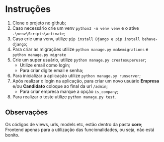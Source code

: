 <h1> Instruções </h1>

1. Clone o projeto no github;
2. Caso necessário crie um venv ```python3 -m venv venv``` e o ative ```.\venv\Scripts\activate```;
3. Caso crie uma venv, utilize ```pip install Django e pip install behave-django```;
4. Para criar as migrações utilize ```python manage.py makemigrations``` e ```python manage.py migrate```
5. Crie um super usuário, utilize ```python manage.py createsuperuser```;
   * Utilize email como login;
   * Para criar digite email e senha;
6. Para inicializar a aplicação utilize ```python manage.py runserver```;
7. Após realizar o login na aplicação, para criar um novo usuário **Empresa** e/ou **Candidato** coloque ao final da url ```/admin```;
   * Para criar empresa marque a opção ```is_company```;
8. Para realizar o teste utilize ```python manage.py test```.

<h2>Observações</h2>

Os códigos de views, urls, models etc, estão dentro da pasta **core**; <br>
Frontend apenas para a utilização das funcionalidades, ou seja, não está bonito.
